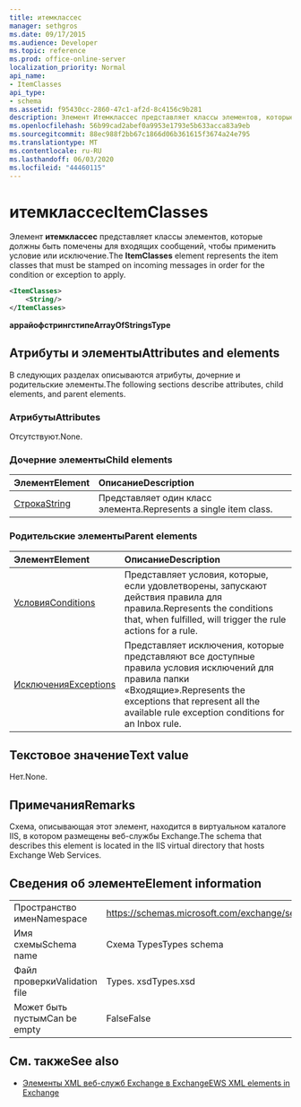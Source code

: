 ```yaml
---
title: итемклассес
manager: sethgros
ms.date: 09/17/2015
ms.audience: Developer
ms.topic: reference
ms.prod: office-online-server
localization_priority: Normal
api_name:
- ItemClasses
api_type:
- schema
ms.assetid: f95430cc-2860-47c1-af2d-8c4156c9b281
description: Элемент Итемклассес представляет классы элементов, которые должны быть помечены для входящих сообщений, чтобы применить условие или исключение.
ms.openlocfilehash: 56b99cad2abef0a9953e1793e5b633acca83a9eb
ms.sourcegitcommit: 88ec988f2bb67c1866d06b361615f3674a24e795
ms.translationtype: MT
ms.contentlocale: ru-RU
ms.lasthandoff: 06/03/2020
ms.locfileid: "44460115"
---
```

# <a name="itemclasses"></a><span data-ttu-id="1e7ca-103">итемклассес</span><span class="sxs-lookup"><span data-stu-id="1e7ca-103">ItemClasses</span></span>

<span data-ttu-id="1e7ca-104">Элемент **итемклассес** представляет классы элементов, которые должны быть помечены для входящих сообщений, чтобы применить условие или исключение.</span><span class="sxs-lookup"><span data-stu-id="1e7ca-104">The **ItemClasses** element represents the item classes that must be stamped on incoming messages in order for the condition or exception to apply.</span></span> 
  
```XML
<ItemClasses>
    <String/>
</ItemClasses>
```

 <span data-ttu-id="1e7ca-105">**аррайофстрингстипе**</span><span class="sxs-lookup"><span data-stu-id="1e7ca-105">**ArrayOfStringsType**</span></span>
## <a name="attributes-and-elements"></a><span data-ttu-id="1e7ca-106">Атрибуты и элементы</span><span class="sxs-lookup"><span data-stu-id="1e7ca-106">Attributes and elements</span></span>

<span data-ttu-id="1e7ca-107">В следующих разделах описываются атрибуты, дочерние и родительские элементы.</span><span class="sxs-lookup"><span data-stu-id="1e7ca-107">The following sections describe attributes, child elements, and parent elements.</span></span>
  
### <a name="attributes"></a><span data-ttu-id="1e7ca-108">Атрибуты</span><span class="sxs-lookup"><span data-stu-id="1e7ca-108">Attributes</span></span>

<span data-ttu-id="1e7ca-109">Отсутствуют.</span><span class="sxs-lookup"><span data-stu-id="1e7ca-109">None.</span></span>
  
### <a name="child-elements"></a><span data-ttu-id="1e7ca-110">Дочерние элементы</span><span class="sxs-lookup"><span data-stu-id="1e7ca-110">Child elements</span></span>

|<span data-ttu-id="1e7ca-111">**Элемент**</span><span class="sxs-lookup"><span data-stu-id="1e7ca-111">**Element**</span></span>|<span data-ttu-id="1e7ca-112">**Описание**</span><span class="sxs-lookup"><span data-stu-id="1e7ca-112">**Description**</span></span>|
|:-----|:-----|
|[<span data-ttu-id="1e7ca-113">Строка</span><span class="sxs-lookup"><span data-stu-id="1e7ca-113">String</span></span>](string.md) <br/> |<span data-ttu-id="1e7ca-114">Представляет один класс элемента.</span><span class="sxs-lookup"><span data-stu-id="1e7ca-114">Represents a single item class.</span></span>  <br/> |
   
### <a name="parent-elements"></a><span data-ttu-id="1e7ca-115">Родительские элементы</span><span class="sxs-lookup"><span data-stu-id="1e7ca-115">Parent elements</span></span>

|<span data-ttu-id="1e7ca-116">**Элемент**</span><span class="sxs-lookup"><span data-stu-id="1e7ca-116">**Element**</span></span>|<span data-ttu-id="1e7ca-117">**Описание**</span><span class="sxs-lookup"><span data-stu-id="1e7ca-117">**Description**</span></span>|
|:-----|:-----|
|[<span data-ttu-id="1e7ca-118">Условия</span><span class="sxs-lookup"><span data-stu-id="1e7ca-118">Conditions</span></span>](conditions.md) <br/> |<span data-ttu-id="1e7ca-119">Представляет условия, которые, если удовлетворены, запускают действия правила для правила.</span><span class="sxs-lookup"><span data-stu-id="1e7ca-119">Represents the conditions that, when fulfilled, will trigger the rule actions for a rule.</span></span>  <br/> |
|[<span data-ttu-id="1e7ca-120">Исключения</span><span class="sxs-lookup"><span data-stu-id="1e7ca-120">Exceptions</span></span>](exceptions.md) <br/> |<span data-ttu-id="1e7ca-121">Представляет исключения, которые представляют все доступные правила условия исключений для правила папки «Входящие».</span><span class="sxs-lookup"><span data-stu-id="1e7ca-121">Represents the exceptions that represent all the available rule exception conditions for an Inbox rule.</span></span>  <br/> |
   
## <a name="text-value"></a><span data-ttu-id="1e7ca-122">Текстовое значение</span><span class="sxs-lookup"><span data-stu-id="1e7ca-122">Text value</span></span>

<span data-ttu-id="1e7ca-123">Нет.</span><span class="sxs-lookup"><span data-stu-id="1e7ca-123">None.</span></span>
  
## <a name="remarks"></a><span data-ttu-id="1e7ca-124">Примечания</span><span class="sxs-lookup"><span data-stu-id="1e7ca-124">Remarks</span></span>

<span data-ttu-id="1e7ca-125">Схема, описывающая этот элемент, находится в виртуальном каталоге IIS, в котором размещены веб-службы Exchange.</span><span class="sxs-lookup"><span data-stu-id="1e7ca-125">The schema that describes this element is located in the IIS virtual directory that hosts Exchange Web Services.</span></span>
  
## <a name="element-information"></a><span data-ttu-id="1e7ca-126">Сведения об элементе</span><span class="sxs-lookup"><span data-stu-id="1e7ca-126">Element information</span></span>

|||
|:-----|:-----|
|<span data-ttu-id="1e7ca-127">Пространство имен</span><span class="sxs-lookup"><span data-stu-id="1e7ca-127">Namespace</span></span>  <br/> |https://schemas.microsoft.com/exchange/services/2006/types  <br/> |
|<span data-ttu-id="1e7ca-128">Имя схемы</span><span class="sxs-lookup"><span data-stu-id="1e7ca-128">Schema name</span></span>  <br/> |<span data-ttu-id="1e7ca-129">Схема Types</span><span class="sxs-lookup"><span data-stu-id="1e7ca-129">Types schema</span></span>  <br/> |
|<span data-ttu-id="1e7ca-130">Файл проверки</span><span class="sxs-lookup"><span data-stu-id="1e7ca-130">Validation file</span></span>  <br/> |<span data-ttu-id="1e7ca-131">Types. xsd</span><span class="sxs-lookup"><span data-stu-id="1e7ca-131">Types.xsd</span></span>  <br/> |
|<span data-ttu-id="1e7ca-132">Может быть пустым</span><span class="sxs-lookup"><span data-stu-id="1e7ca-132">Can be empty</span></span>  <br/> |<span data-ttu-id="1e7ca-133">False</span><span class="sxs-lookup"><span data-stu-id="1e7ca-133">False</span></span>  <br/> |
   
## <a name="see-also"></a><span data-ttu-id="1e7ca-134">См. также</span><span class="sxs-lookup"><span data-stu-id="1e7ca-134">See also</span></span>



- [<span data-ttu-id="1e7ca-135">Элементы XML веб-служб Exchange в Exchange</span><span class="sxs-lookup"><span data-stu-id="1e7ca-135">EWS XML elements in Exchange</span></span>](ews-xml-elements-in-exchange.md)

